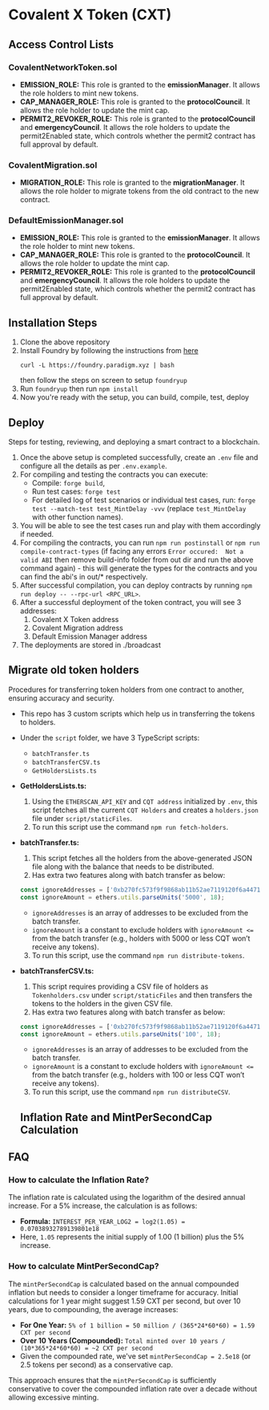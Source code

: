 # Covalent X Token (CXT)

## Access Control Lists

### CovalentNetworkToken.sol
- **EMISSION_ROLE:** This role is granted to the **emissionManager**. It allows the role holders to mint new tokens.
- **CAP_MANAGER_ROLE:** This role is granted to the **protocolCouncil**. It allows the role holder to update the mint cap.
- **PERMIT2_REVOKER_ROLE:** This role is granted to the **protocolCouncil** and **emergencyCouncil**. It allows the role holders to update the permit2Enabled state, which controls whether the permit2 contract has full approval by default.

### CovalentMigration.sol
- **MIGRATION_ROLE:** This role is granted to the **migrationManager**. It allows the role holder to migrate tokens from the old contract to the new contract.

### DefaultEmissionManager.sol
- **EMISSION_ROLE:** This role is granted to the **emissionManager**. It allows the role holder to mint new tokens.
- **CAP_MANAGER_ROLE:** This role is granted to the **protocolCouncil**. It allows the role holder to update the mint cap.
- **PERMIT2_REVOKER_ROLE:** This role is granted to the **protocolCouncil** and **emergencyCouncil**. It allows the role holders to update the permit2Enabled state, which controls whether the permit2 contract has full approval by default.


## Installation Steps

1. Clone the above repository
2. Install Foundry by following the instructions from [here](https://github.com/foundry-rs/foundry#installation)
    ```
    curl -L https://foundry.paradigm.xyz | bash
    ```
    then follow the steps on screen to setup `foundryup`
3. Run ```foundryup``` then run ```npm install``` 
4. Now you're ready with the setup, you can build, compile, test, deploy

## Deploy

Steps for testing, reviewing, and deploying a smart contract to a blockchain.

1. Once the above setup is completed successfully, create an `.env` file and configure all the details as per `.env.example`.
2. For compiling and testing the contracts you can execute:
   - Compile: ```forge build```,
   - Run test cases: ```forge test```
   - For detailed log of test scenarios or individual test cases, run: ```forge test --match-test test_MintDelay -vvv``` (replace `test_MintDelay` with other function names).
3. You will be able to see the test cases run and play with them accordingly if needed.
4. For compiling the contracts, you can run ```npm run postinstall``` or ```npm run compile-contract-types``` (if facing any errors `Error occured:  Not a valid ABI` then remove build-info folder from out dir and run the above command again) - this will generate the types for the contracts and you can find the abi's in out/* respectively.
5. After successful compilation, you can deploy contracts by running ```npm run deploy -- --rpc-url <RPC_URL>```.
6. After a successful deployment of the token contract, you will see 3 addresses:
    1. Covalent X Token address
    2. Covalent Migration address
    3. Default Emission Manager address
7. The deployments are stored in ./broadcast

## Migrate old token holders

Procedures for transferring token holders from one contract to another, ensuring accuracy and security.

- This repo has 3 custom scripts which help us in transferring the tokens to holders.
- Under the `script` folder, we have 3 TypeScript scripts:
    - `batchTransfer.ts`
    - `batchTransferCSV.ts`
    - `GetHoldersLists.ts`
- **GetHoldersLists.ts:**
    1. Using the `ETHERSCAN_API_KEY` and `CQT address` initialized by `.env`, this script fetches all the current `CQT Holders` and creates a `holders.json` file under `script/staticFiles`.
    2. To run this script use the command `npm run fetch-holders`.
- **batchTransfer.ts:**
    1. This script fetches all the holders from the above-generated JSON file along with the balance that needs to be distributed.
    2. Has extra two features along with batch transfer as below:
    
    ```typescript
    const ignoreAddresses = ['0xb270fc573f9f9868ab11b52ae7119120f6a4471d', '0x6af3d183d225725d975c5eaa08d442dd01aad8ff'];
    const ignoreAmount = ethers.utils.parseUnits('5000', 18);
    ```
    
    - `ignoreAddresses` is an array of addresses to be excluded from the batch transfer.
    - `ignoreAmount` is a constant to exclude holders with `ignoreAmount <=` from the batch transfer (e.g., holders with 5000 or less CQT won’t receive any tokens).
    3. To run this script, use the command `npm run distribute-tokens`.
- **batchTransferCSV.ts:**
    1. This script requires providing a CSV file of holders as `Tokenholders.csv` under `script/staticFiles` and then transfers the tokens to the holders in the given CSV file.
    2. Has extra two features along with batch transfer as below:
    
    ```typescript
    const ignoreAddresses = ['0xb270fc573f9f9868ab11b52ae7119120f6a4471d', '0x6af3d183d225725d975c5eaa08d442dd01aad8ff'];
    const ignoreAmount = ethers.utils.parseUnits('100', 18);
    ```
    
    - `ignoreAddresses` is an array of addresses to be excluded from the batch transfer.
    - `ignoreAmount` is a constant to exclude holders with `ignoreAmount <=` from the batch transfer (e.g., holders with 100 or less CQT won’t receive any tokens).
    3. To run this script, use the command `npm run distributeCSV`.

    ## Inflation Rate and MintPerSecondCap Calculation

## FAQ
### How to calculate the Inflation Rate?

The inflation rate is calculated using the logarithm of the desired annual increase. For a 5% increase, the calculation is as follows:
- **Formula:** `INTEREST_PER_YEAR_LOG2 = log2(1.05) = 0.07038932789139801e18`
- Here, `1.05` represents the initial supply of 1.00 (1 billion) plus the 5% increase.

### How to calculate MintPerSecondCap?
The `mintPerSecondCap` is calculated based on the annual compounded inflation but needs to consider a longer timeframe for accuracy. Initial calculations for 1 year might suggest 1.59 CXT per second, but over 10 years, due to compounding, the average increases:
- **For One Year:** `5% of 1 billion = 50 million / (365*24*60*60) = 1.59 CXT per second`
- **Over 10 Years (Compounded):** `Total minted over 10 years / (10*365*24*60*60) = ~2 CXT per second`
- Given the compounded rate, we've set `mintPerSecondCap = 2.5e18` (or 2.5 tokens per second) as a conservative cap.

This approach ensures that the `mintPerSecondCap` is sufficiently conservative to cover the compounded inflation rate over a decade without allowing excessive minting.
